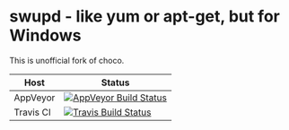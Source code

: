 # swupd - like yum or apt-get, but for Windows

This is unofficial fork of choco.

Host  | Status
------------- | -------------
AppVeyor | [![AppVeyor Build Status](https://ci.appveyor.com/api/projects/status/44so8j4tsi0k2bx0?svg=true)](https://ci.appveyor.com/project/tapika/swupd/branch/master) 
Travis CI | [![Travis Build Status](https://travis-ci.org/tapika/swupd.svg?branch=master)](https://travis-ci.org/github/tapika/swupd)


